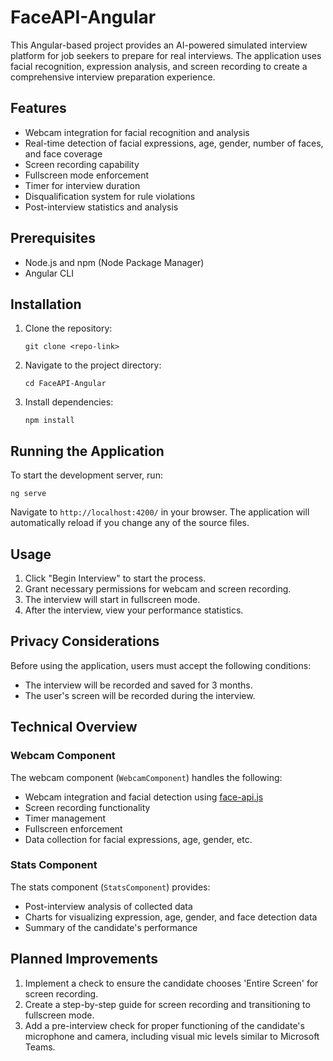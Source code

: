 # FaceAPI-Angular

This Angular-based project provides an AI-powered simulated interview platform for job seekers to prepare for real interviews. The application uses facial recognition, expression analysis, and screen recording to create a comprehensive interview preparation experience.

## Features

- Webcam integration for facial recognition and analysis
- Real-time detection of facial expressions, age, gender, number of faces, and face coverage
- Screen recording capability
- Fullscreen mode enforcement
- Timer for interview duration
- Disqualification system for rule violations
- Post-interview statistics and analysis

## Prerequisites

- Node.js and npm (Node Package Manager)
- Angular CLI

## Installation

1. Clone the repository:
   ```
   git clone <repo-link>
   ```
2. Navigate to the project directory:
   ```
   cd FaceAPI-Angular
   ```
3. Install dependencies:
   ```
   npm install
   ```

## Running the Application

To start the development server, run:

```
ng serve
```

Navigate to `http://localhost:4200/` in your browser. The application will automatically reload if you change any of the source files.

## Usage

1. Click "Begin Interview" to start the process.
2. Grant necessary permissions for webcam and screen recording.
3. The interview will start in fullscreen mode.
4. After the interview, view your performance statistics.

## Privacy Considerations

Before using the application, users must accept the following conditions:
- The interview will be recorded and saved for 3 months.
- The user's screen will be recorded during the interview.

## Technical Overview

### Webcam Component

The webcam component (`WebcamComponent`) handles the following:
- Webcam integration and facial detection using [face-api.js](https://github.com/justadudewhohacks/face-api.js)
- Screen recording functionality
- Timer management
- Fullscreen enforcement
- Data collection for facial expressions, age, gender, etc.

### Stats Component

The stats component (`StatsComponent`) provides:
- Post-interview analysis of collected data
- Charts for visualizing expression, age, gender, and face detection data
- Summary of the candidate's performance

## Planned Improvements

1. Implement a check to ensure the candidate chooses 'Entire Screen' for screen recording.
2. Create a step-by-step guide for screen recording and transitioning to fullscreen mode.
3. Add a pre-interview check for proper functioning of the candidate's microphone and camera, including visual mic levels similar to Microsoft Teams.
